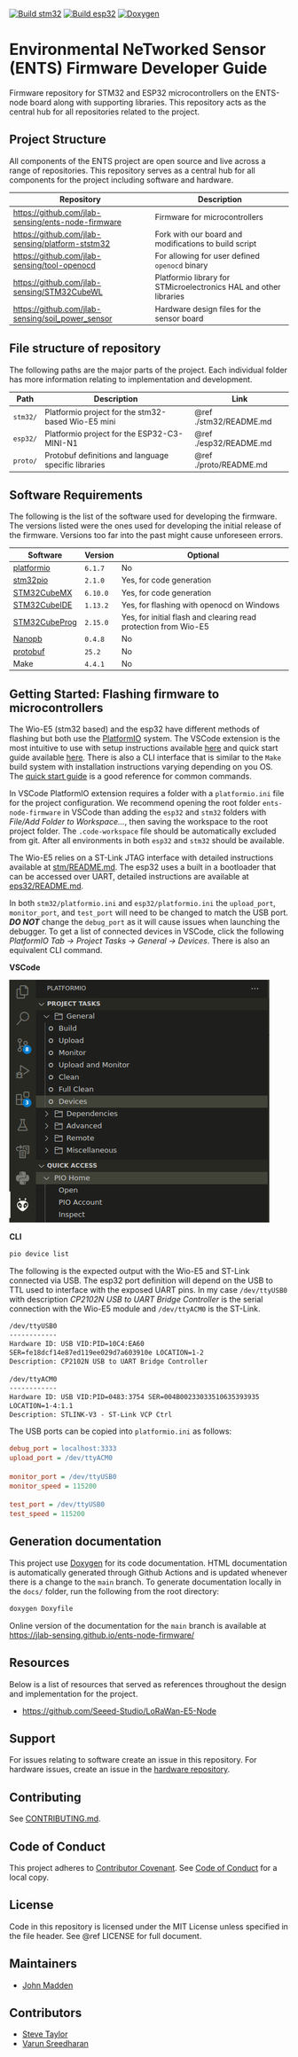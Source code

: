 [![Build stm32](https://github.com/jlab-sensing/ents-node-firmware/actions/workflows/stm32.yaml/badge.svg)](https://github.com/jlab-sensing/ents-node-firmware/actions/workflows/stm32.yaml) [![Build esp32](https://github.com/jlab-sensing/ents-node-firmware/actions/workflows/esp32.yaml/badge.svg)](https://github.com/jlab-sensing/ents-node-firmware/actions/workflows/esp32.yaml) [![Doxygen](https://github.com/jlab-sensing/ents-node-firmware/actions/workflows/docs.yaml/badge.svg)](https://github.com/jlab-sensing/ents-node-firmware/actions/workflows/docs.yaml)

# Environmental NeTworked Sensor (ENTS) Firmware Developer Guide

Firmware repository for STM32 and ESP32 microcontrollers on the ENTS-node board along with supporting libraries. This repository acts as the central hub for all repositories related to the project.

## Project Structure

All components of the ENTS project are open source and live across a range of repositories. This repository serves as a central hub for all components for the project including software and hardware.

| Repository | Description |
| --- | --- |
| https://github.com/jlab-sensing/ents-node-firmware | Firmware for microcontrollers |
| https://github.com/jlab-sensing/platform-ststm32 | Fork with our board and modifications to build script |
| https://github.com/jlab-sensing/tool-openocd | For allowing for user defined `openocd` binary |
| https://github.com/jlab-sensing/STM32CubeWL | Platformio library for STMicroelectronics HAL and other libraries |
| https://github.com/jlab-sensing/soil_power_sensor | Hardware design files for the sensor board |

## File structure of repository

The following paths are the major parts of the project. Each individual folder has more information relating to implementation and development.

| Path | Description | Link |
| --- | --- | --- |
| `stm32/` | Platformio project for the stm32-based Wio-E5 mini | @ref ./stm32/README.md |
| `esp32/` | Platformio project for the ESP32-C3-MINI-N1 | @ref ./esp32/README.md |
| `proto/` | Protobuf definitions and language specific libraries | @ref ./proto/README.md |

## Software Requirements

The following is the list of the software used for developing the firmware. The versions listed were the ones used for developing the initial release of the firmware. Versions too far into the past might cause unforeseen errors.

| Software | Version | Optional |
| --- | --- | --- |
| [platformio](pio) | `6.1.7` | No |
| [stm32pio](https://github.com/ussserrr/stm32pio) | `2.1.0` | Yes, for code generation |
| [STM32CubeMX](https://www.st.com/en/development-tools/stm32cubemx.html) | `6.10.0` | Yes, for code generation |
| [STM32CubeIDE](https://www.st.com/en/development-tools/stm32cubeide.html) | `1.13.2` | Yes, for flashing with openocd on Windows |
| [STM32CubeProg](https://www.st.com/en/development-tools/stm32cubeprog.html) | `2.15.0` | Yes, for initial flash and clearing read protection from Wio-E5 |
| [Nanopb](https://jpa.kapsi.fi/nanopb/) | `0.4.8` | No |
| [protobuf](https://protobuf.dev/) | `25.2` | No |
| Make | `4.4.1` | No |

## Getting Started: Flashing firmware to microcontrollers

The Wio-E5 (stm32 based) and the esp32 have different methods of flashing but both use the [PlatformIO](pio) system. The VSCode extension is the most intuitive to use with setup instructions available [here](https://platformio.org/install/ide?install=vscode) and quick start guide available [here](https://docs.platformio.org/en/latest/integration/ide/vscode.html#quick-start). There is also a CLI interface that is similar to the `Make` build system with installation instructions varying depending on you OS. The [quick start guide](https://docs.platformio.org/en/latest/core/quickstart.html#process-project) is a good reference for common commands.

In VSCode PlatformIO extension requires a folder with a `platformio.ini` file for the project configuration. We recommend opening the root folder `ents-node-firmware` in VSCode than adding the `esp32` and `stm32` folders with *File/Add Folder to Workspace...*, then saving the workspace to the root project folder. The `.code-workspace` file should be automatically excluded from git. After all environments in both `esp32` and `stm32` should be available.

The Wio-E5 relies on a ST-Link JTAG interface with detailed instructions available at [stm/README.md](stm32/README.md). The esp32 uses a built in a bootloader that can be accessed over UART, detailed instructions are available at [eps32/README.md](esp32/README.md).

In both `stm32/platformio.ini` and `esp32/platformio.ini` the `upload_port`, `monitor_port`, and `test_port` will need to be changed to match the USB port. ***DO NOT*** change the `debug_port` as it will cause issues when launching the debugger. To get a list of connected devices in VSCode, click the following *PlatformIO Tab -> Project Tasks -> General -> Devices*. There is also an equivalent CLI command.

**VSCode**

![VSCode Devices](images/vscode_devices.png)

**CLI**

```bash
pio device list
```

The following is the expected output with the Wio-E5 and ST-Link connected via USB. The esp32 port definition will depend on the USB to TTL used to interface with the exposed UART pins. In my case `/dev/ttyUSB0` with description *CP2102N USB to UART Bridge Controller* is the serial connection with the Wio-E5 module and `/dev/ttyACM0` is the ST-Link.

```
/dev/ttyUSB0
------------
Hardware ID: USB VID:PID=10C4:EA60 SER=fe18dcf14e87ed119ee029d7a603910e LOCATION=1-2
Description: CP2102N USB to UART Bridge Controller

/dev/ttyACM0
------------
Hardware ID: USB VID:PID=0483:3754 SER=004B00233033510635393935 LOCATION=1-4:1.1
Description: STLINK-V3 - ST-Link VCP Ctrl
```

The USB ports can be copied into `platformio.ini` as follows:

```ini
debug_port = localhost:3333
upload_port = /dev/ttyACM0

monitor_port = /dev/ttyUSB0
monitor_speed = 115200

test_port = /dev/ttyUSB0
test_speed = 115200
```

## Generation documentation

This project use [Doxygen](https://www.doxygen.nl/) for its code documentation. HTML documentation is automatically generated through Github Actions and is updated whenever there is a change to the `main` branch. To generate documentation locally in the `docs/` folder, run the following from the root directory:

```bash
doxygen Doxyfile
```

Online version of the documentation for the `main` branch is available at https://jlab-sensing.github.io/ents-node-firmware/

## Resources

Below is a list of resources that served as references throughout the design and implementation for the project.

- https://github.com/Seeed-Studio/LoRaWan-E5-Node

## Support

For issues relating to software create an issue in this repository. For hardware issues, create an issue in the [hardware repository](https://github.com/jlab-sensing/soil_power_sensor).

## Contributing

See [CONTRIBUTING.md](./CONTRIBUTING.md).

## Code of Conduct

This project adheres to
[Contributor Covenant](https://www.contributor-covenant.org).
See [Code of Conduct](./CODE_OF_CONDUCT.md) for a local copy.

## License

Code in this repository is licensed under the MIT License unless specified in the file header. See @ref LICENSE for full document.

## Maintainers

- [John Madden](mailto:jtmadden@ucsc.edu)

## Contributors

- [Steve Taylor](mailto:sgtaylor@ucsc.edu)
- [Varun Sreedharan](mailto:vasreedh@ucsc.edu)

[pio]: https://platformio.org/
